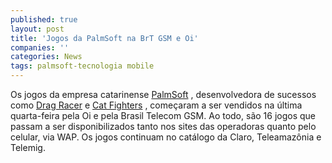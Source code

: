 ```yaml
---
published: true
layout: post
title: 'Jogos da PalmSoft na BrT GSM e Oi'
companies: ''
categories: News
tags: palmsoft-tecnologia mobile
---
```

Os jogos da empresa catarinense <a href="../../../index.php?p=cl&amp;t=19&amp;idd=38">PalmSoft</a>
, desenvolvedora de sucessos como <a href="../../../index.php?p=c&amp;id=242">Drag Racer</a>
 e <a href="../../../index.php?p=c&amp;id=460">Cat Fighters</a>
, come&ccedil;aram a ser vendidos na &uacute;ltima quarta-feira pela Oi e pela Brasil Telecom GSM. Ao todo, s&atilde;o 16 jogos que passam a ser disponibilizados tanto nos sites das operadoras quanto pelo celular, via WAP. Os jogos continuam no cat&aacute;logo da Claro, Teleamaz&ocirc;nia e Telemig.
